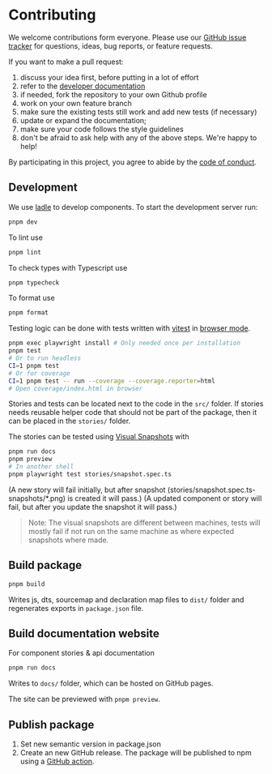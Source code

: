 # Contributing

We welcome contributions form everyone. Please use our [GitHub issue
tracker](https://github.com/i-VRESSE/haddock3-webapp/issues) for questions, ideas, bug
reports, or feature requests.

If you want to make a pull request:

1. discuss your idea first, before putting in a lot of effort
1. refer to the [developer
   documentation](https://github.com/i-VRESSE/haddock3-webapp/tree/main#development)
1. if needed, fork the repository to your own Github profile
1. work on your own feature branch
1. make sure the existing tests still work and add new tests (if necessary)
1. update or expand the documentation;
1. make sure your code follows the style guidelines
1. don't be afraid to ask help with any of the above steps. We're happy to help!

By participating in this project, you agree to abide by the [code of
conduct](https://github.com/i-VRESSE/haddock3-webapp/blob/main/CODE_OF_CONDUCT.md).

## Development

We use [ladle](https://ladle.dev/) to develop components. To start the development server run:

```bash
pnpm dev
```

To lint use

```bash
pnpm lint
```

To check types with Typescript use

```bash
pnpm typecheck
```

To format use

```bash
pnpm format
```

Testing logic can be done with tests written with [vitest](https://vitest.dev) in [browser mode](https://vitest.dev/guide/browser/).

```bash
pnpm exec playwright install # Only needed once per installation
pnpm test
# Or to run headless
CI=1 pnpm test
# Or for coverage
CI=1 pnpm test -- run --coverage --coverage.reporter=html
# Open coverage/index.html in browser
```

Stories and tests can be located next to the code in the `src/` folder.
If stories needs reusable helper code that should not be part of the package, then it can be placed in the `stories/` folder.

The stories can be tested using [Visual Snapshots](https://ladle.dev/docs/visual-snapshots) with

```bash
pnpm run docs
pnpm preview
# In another shell
pnpm playwright test stories/snapshot.spec.ts
```
(A new story will fail initially, but after snapshot (stories/snapshot.spec.ts-snapshots/*.png) is created it will pass.)
(A updated component or story will fail, but after you update the snapshot it will pass.)

> Note: The visual snapshots are different between machines, 
> tests will mostly fail if not run on the same machine as where expected snapshots where made.

## Build package

```bash
pnpm build
```

Writes js, dts, sourcemap and declaration map files to `dist/` folder and regenerates exports in `package.json` file.

## Build documentation website

For component stories & api documentation

```bash
pnpm run docs
```

Writes to `docs/` folder, which can be hosted on GitHub pages.

The site can be previewed with `pnpm preview`.

## Publish package

1. Set new semantic version in package.json
2. Create an new GitHub release. The package will be published to npm using a [GitHub action](.github/workflows/publish.yml).
